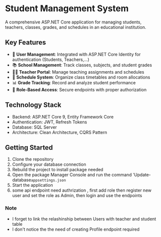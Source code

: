 # Student Management System

A comprehensive ASP.NET Core application for managing students, teachers, classes, grades, and schedules in an educational institution. 

## Key Features

- 🏫 **User Management**: Integrated with ASP.NET Core Identity for authentication (Students, Teachers,...)
- 📚 **School Management**: Track classes, subjects, and student grades
- 🧑‍🏫 **Teacher Portal**: Manage teaching assignments and schedules
- 📅 **Schedule System**: Organize class timetables and room allocations
- 📊 **Grade Tracking**: Record and analyze student performance
- 🔐 **Role-Based Access**: Secure endpoints with proper authorization

## Technology Stack

- Backend: ASP.NET Core 9, Entity Framework Core
- Authentication: JWT, Refresh Tokens
- Database: SQL Server 
- Architecture: Clean Architecture, CQRS Pattern

## Getting Started

1. Clone the repository
2. Configure your database connection
3. Rebuild the project to install package needed
4. Open the package Manager Console and run the command 'Update-database`appsettings.json`
6. Start the application
7. some api endpoint need authrization , first add role then  register new user and set the role as Admin, then login and use the endpoints

### Note
- I forget to link the relashinship between Users with teacher and student table
- I don't notice the the need of creating Profile endpoint required
